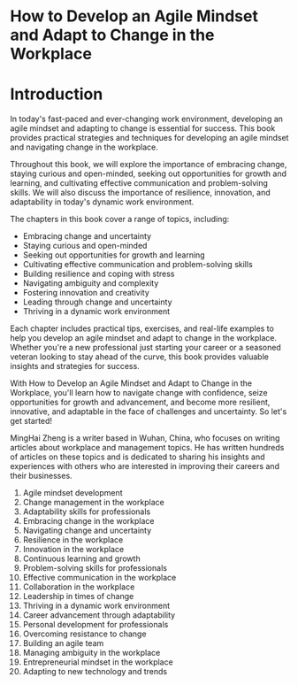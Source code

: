 # How to Develop an Agile Mindset and Adapt to Change in the Workplace

# Introduction

In today's fast-paced and ever-changing work environment, developing an agile mindset and adapting to change is essential for success. This book provides practical strategies and techniques for developing an agile mindset and navigating change in the workplace.

Throughout this book, we will explore the importance of embracing change, staying curious and open-minded, seeking out opportunities for growth and learning, and cultivating effective communication and problem-solving skills. We will also discuss the importance of resilience, innovation, and adaptability in today's dynamic work environment.

The chapters in this book cover a range of topics, including:

* Embracing change and uncertainty
* Staying curious and open-minded
* Seeking out opportunities for growth and learning
* Cultivating effective communication and problem-solving skills
* Building resilience and coping with stress
* Navigating ambiguity and complexity
* Fostering innovation and creativity
* Leading through change and uncertainty
* Thriving in a dynamic work environment

Each chapter includes practical tips, exercises, and real-life examples to help you develop an agile mindset and adapt to change in the workplace. Whether you're a new professional just starting your career or a seasoned veteran looking to stay ahead of the curve, this book provides valuable insights and strategies for success.

With How to Develop an Agile Mindset and Adapt to Change in the Workplace, you'll learn how to navigate change with confidence, seize opportunities for growth and advancement, and become more resilient, innovative, and adaptable in the face of challenges and uncertainty. So let's get started!

MingHai Zheng is a writer based in Wuhan, China, who focuses on writing articles about workplace and management topics. He has written hundreds of articles on these topics and is dedicated to sharing his insights and experiences with others who are interested in improving their careers and their businesses.



1. Agile mindset development
2. Change management in the workplace
3. Adaptability skills for professionals
4. Embracing change in the workplace
5. Navigating change and uncertainty
6. Resilience in the workplace
7. Innovation in the workplace
8. Continuous learning and growth
9. Problem-solving skills for professionals
10. Effective communication in the workplace
11. Collaboration in the workplace
12. Leadership in times of change
13. Thriving in a dynamic work environment
14. Career advancement through adaptability
15. Personal development for professionals
16. Overcoming resistance to change
17. Building an agile team
18. Managing ambiguity in the workplace
19. Entrepreneurial mindset in the workplace
20. Adapting to new technology and trends


